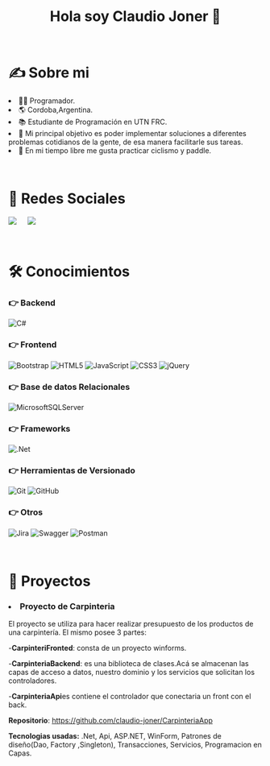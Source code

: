 
<h1><center> Hola soy Claudio Joner 👋</center></h1>
&emsp;
<h1>✍ Sobre mi</h1>
<p>
<li>👨‍💻 Programador.</li>
<li>🌎 Cordoba,Argentina.</li>
<li>📚 Estudiante de Programación en UTN FRC.</li>
<li>🥇 Mi principal objetivo es poder implementar soluciones a diferentes problemas cotidianos de la gente, de esa manera facilitarle sus tareas.</li>
<li>🧭 En mi tiempo libre me gusta practicar ciclismo  y  paddle.
</p>
&emsp;
<h1>📲 Redes Sociales </h1>
<p>
<a target="_blank" href="https://www.linkedin.com/in/claudio-joner/"><img src="https://img.shields.io/badge/-LinkedIn-0077B5?style=for-the-badge&logo=Linkedin&logoColor=white"></img></a>
&emsp;
<a target="_blank" href="mailto:claujoner@gmail.com"><img src="https://img.shields.io/badge/-Gmail-D14836?style=for-the-badge&logo=Gmail&logoColor=white"></img></a>
</p>
&emsp;
<h1>🛠️ Conocimientos</h1>

<p>

### 👉 Backend
![C#](https://img.shields.io/badge/c%23-%23239120.svg?style=for-the-badge&logo=csharp&logoColor=purple)

### 👉 Frontend
![Bootstrap](https://img.shields.io/badge/bootstrap-%238511FA.svg?style=for-the-badge&logo=bootstrap&logoColor=white)
![HTML5](https://img.shields.io/badge/html5-%23E34F26.svg?style=for-the-badge&logo=html5&logoColor=white)
![JavaScript](https://img.shields.io/badge/javascript-%23323330.svg?style=for-the-badge&logo=javascript&logoColor=%23F7DF1E)
![CSS3](https://img.shields.io/badge/css3-%231572B6.svg?style=for-the-badge&logo=css3&logoColor=white)
![jQuery](https://img.shields.io/badge/jquery-%230769AD.svg?style=for-the-badge&logo=jquery&logoColor=white)
### 👉 Base de datos Relacionales
![MicrosoftSQLServer](https://img.shields.io/badge/Microsoft%20SQL%20Server-CC2927?style=for-the-badge&logo=microsoft%20sql%20server&logoColor=white)

### 👉 Frameworks
![.Net](https://img.shields.io/badge/.NET-5C2D91?style=for-the-badge&logo=.net&logoColor=white) 

### 👉 Herramientas de Versionado
![Git](https://img.shields.io/badge/git-%23F05033.svg?style=for-the-badge&logo=git&logoColor=white)
![GitHub](https://img.shields.io/badge/github-%23121011.svg?style=for-the-badge&logo=github&logoColor=white)

### 👉 Otros 
![Jira](https://img.shields.io/badge/jira-%230A0FFF.svg?style=for-the-badge&logo=jira&logoColor=white)
![Swagger](https://img.shields.io/badge/-Swagger-%23Clojure?style=for-the-badge&logo=swagger&logoColor=white)
![Postman](https://img.shields.io/badge/Postman-FF6C37?style=for-the-badge&logo=postman&logoColor=white)
</p>
&emsp;

<h1>📝 Proyectos </h1>
<p>
<h3><li>Proyecto de Carpinteria</li></h3>
<p>El proyecto se utiliza para hacer realizar presupuesto de los productos de una carpintería.
El mismo posee 3 partes:

-<b>CarpinteriFronted</b>: consta de un proyecto winforms. 

-<b>CarpinteriaBackend</b>: es una biblioteca de clases.Acá se almacenan las capas de acceso a datos, nuestro dominio y los servicios que solicitan los controladores.

-<b>CarpinteriaApi</b>es contiene el controlador que conectaria un front con el back.

<b>Repositorio</b>: <a>https://github.com/claudio-joner/CarpinteriaApp</a>

<b>Tecnologias usadas:</b> .Net, Api, ASP.NET, WinForm, Patrones de diseño(Dao, Factory ,Singleton), Transacciones, Servicios, Programacion en Capas. 
</p>

